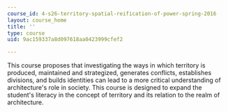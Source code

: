 ```yaml
---
course_id: 4-s26-territory-spatial-reification-of-power-spring-2016
layout: course_home
title: ''
type: course
uid: 9ac159337a8d097618aa0423999cfef2

---
```

This course proposes that investigating the ways in which territory is produced, maintained and strategized, generates conflicts, establishes divisions, and builds identities can lead to a more critical understanding of architecture's role in society. This course is designed to expand the student's literacy in the concept of territory and its relation to the realm of architecture.
